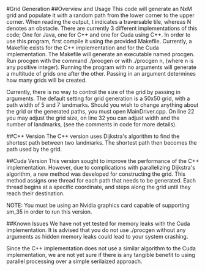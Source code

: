 #Grid Generation
##Overview and Usage
This code will generate an NxM grid and populate it with a random path from the lower corner to the upper corner. When reading the output, t indicates a traversable tile, whereas N denotes an obstacle. There are currently 3 different implementations of this code; One for Java, one for C++ and one for Cuda using C++. In order to use this program, first compile it using the provided Makefile. Currently, a Makefile exists for the C++ implementation and for the Cuda implementation. The Makefile will generate an executable named procgen. Run procgen with the command ./procgen or with ./procgen n, (where n is any positive integer). Running the program with no arguments will generate a multitude of grids one after the other. Passing in an argument determines how many grids will be created. 

Currently, there is no way to control the size of the grid by passing in arguments. The default setting for grid generation is a 50x50 grid, with a path width of 5 and 7 landmarks. Should you wish to change anything about the grid or the generated paths, you must open MainDriver.cpp. On line 22 you may adjust the grid size, on line 32 you can adjust width and the number of landmarks, (see the comments in code for more details).

##C++ Version
The C++ version uses Dijkstra\'s algorithm to find the shortest path between two landmarks. The shortest path then becomes the path used by the grid.

##Cuda Version
This version sought to improve the performance of the C++ implementation. However, due to complications with parallelizing Dijkstra\'s algorithm, a new method was developed for constructing the grid. This method assigns one thread for each path that needs to be generated. Each thread begins at a specific coordinate, and steps along the grid until they reach their destination.

NOTE: You must be using an Nvidia graphics card capable of supporting sm_35 in order to run this version.

##Known Issues
We have not yet tested for memory leaks with the Cuda implementation. It is advised that you do not use ./procgen without any arguments as hidden memory leaks could lead to your system crashing. 

Since the C++ implementation does not use a similar algorithm to the Cuda implementation, we are not yet sure if there is any tangible benefit to using parallel processing over a simple serilaized approach.  
